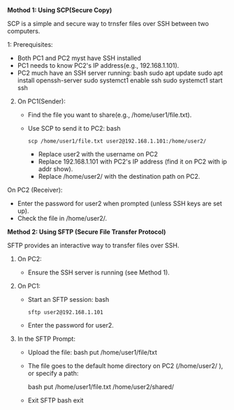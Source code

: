 **Mothod 1: Using SCP(Secure Copy)**

SCP is a simple and secure way to trnsfer files over SSH between two computers.

1: Prerequisites:
   - Both PC1 and PC2 myst have SSH installed
   - PC1 needs to know PC2's IP address(e.g., 192.168.1.101).
   - PC2 much have an SSH server running:
     bash
      sudo apt update
      sudo apt install openssh-server
      sudo systemct1 enable ssh
      sudo systemct1 start ssh

2. On PC1(Sender):
   - Find the file you want to share(e.g., /home/user1/file.txt).
   - Use SCP to send it to PC2:
     bash

      ``` scp /home/user1/file.txt user2@192.168.1.101:/home/user2/ ```

     - Replace user2 with the username on PC2
     - Replace 192.168.1.101 with PC2's IP address (find it on PC2 with ip addr show).
     - Replace /home/user2/ with the destination path on PC2.

On PC2 (Receiver):
  - Enter the password for user2 when prompted (unless SSH keys are set up).
  - Check the file in /home/user2/.

**Method 2: Using SFTP (Secure File Transfer Protocol)**

SFTP provides an interactive way to transfer files over SSH.

1. On PC2:
    - Ensure the SSH server is running (see Method 1).
2. On PC1:
   - Start an SFTP session:
     bash
     
     ```sftp user2@192.168.1.101```
     
   - Enter the password for user2.
  
3. In the SFTP Prompt:
   - Upload the file:
     bash
     put /home/user1/file/txt
   - The file goes to the default home directory on PC2 (/home/user2/ ), or specify a path:
  
     bash
     put /home/user1/file.txt /home/user2/shared/
   - Exit SFTP
      bash
      exit

